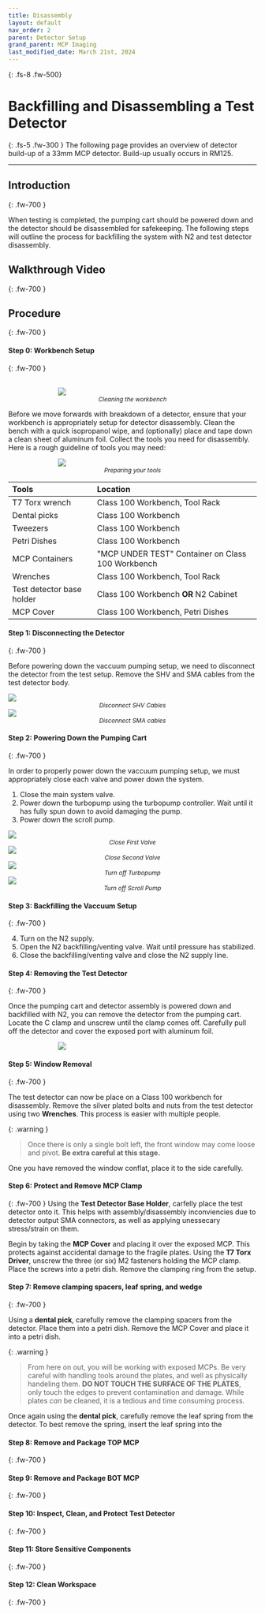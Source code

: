 ```yaml
---
title: Disassembly
layout: default
nav_order: 2
parent: Detector Setup
grand_parent: MCP Imaging
last_modified_date: March 21st, 2024
---
```


<link rel="stylesheet" href="/assets/css/main.css">

{: .fs-8 .fw-500}
# Backfilling and Disassembling a Test Detector

{: .fs-5 .fw-300 }
The following page provides an overview of detector build-up of a 33mm MCP detector. Build-up usually occurs in RM125. 

---

## Introduction
{: .fw-700 }

When testing is completed, the pumping cart should be powered down and the detector should be disassembled for safekeeping. The following steps will outline the process for backfilling the system with N2 and test detector disassembly.

## Walkthrough Video
{: .fw-700 }

## Procedure
{: .fw-700 }
#### Step 0: Workbench Setup
{: .fw-700 }

<br />
<p align:center style="width:60%; margin: auto;">
  <img src="/assets/img/disassembly/1_cleaning.gif" />
</p>
<p align:center style="text-align:center; font-style: italic; font-size:12px; margin: auto;">
  Cleaning the workbench
</p>

Before we move forwards with breakdown of a detector, ensure that your workbench is appropriately setup for detector disassembly. Clean the bench with a quick isopropanol wipe, and (optionally) place and tape down a clean sheet of aluminum foil. Collect the tools you need for disassembly. Here is a rough guideline of tools you may need:

<p align:center style="width:60%; margin: auto;">
  <img src="/assets/img/disassembly/2_gather_materials.gif" />
</p>
<p align:center style="text-align:center; font-style: italic; font-size:12px; margin: auto;">
  Preparing your tools
</p>

| Tools        | Location         |
|:-------------|:------------------|
| T7 Torx wrench | Class 100 Workbench, Tool Rack |
| Dental picks | Class 100 Workbench |
| Tweezers | Class 100 Workbench |
| Petri Dishes | Class 100 Workbench |
| MCP Containers | "MCP UNDER TEST" Container on Class 100 Workbench |
| Wrenches | Class 100 Workbench, Tool Rack |
| Test detector base holder | Class 100 Workbench **OR** N2 Cabinet|
| MCP Cover | Class 100 Workbench, Petri Dishes |

#### Step 1: Disconnecting the Detector
{: .fw-700 }

Before powering down the vaccuum pumping setup, we need to disconnect the detector from the test setup. Remove the SHV and SMA cables from the test detector body.

<div class="row">
  <div class="column">
    <img src="/assets/img/disassembly/3_disconnect_cables_1.gif" />
    <p align:center style="text-align:center; font-style: italic; font-size:12px; margin: auto;">
      Disconnect SHV Cables
    </p>
  </div>
  <div class="column">
    <img src="/assets/img/disassembly/3_disconnect_cables_2.gif" />
    <p align:center style="text-align:center; font-style: italic; font-size:12px; margin: auto;">
      Disconnect SMA cables
    </p>
  </div>
</div>

#### Step 2: Powering Down the Pumping Cart
{: .fw-700 }

In order to properly power down the vaccuum pumping setup, we must appropriately close each valve and power down the system.

1. Close the main system valve.
2. Power down the turbopump using the turbopump controller. Wait until it has fully spun down to avoid damaging the pump.
3. Power down the scroll pump.

<div class="row">
  <div class="column">
    <img src="/assets/img/disassembly/5_close_valve_1.gif" />
    <p align:center style="text-align:center; font-style: italic; font-size:12px; margin: auto;">
      Close First Valve
    </p>
  </div>
  <div class="column">
    <img src="/assets/img/disassembly/6_close_valve_2.gif" />
    <p align:center style="text-align:center; font-style: italic; font-size:12px; margin: auto;">
      Close Second Valve
    </p>
  </div>
</div>

<div class="row">
  <div class="column">
    <img src="/assets/img/disassembly/4_turn_off_turbo.gif" />
    <p align:center style="text-align:center; font-style: italic; font-size:12px; margin: auto;">
      Turn off Turbopump
    </p>
  </div>
  <div class="column">
    <img src="/assets/img/disassembly/7_turn_off_scroll.gif" />
    <p align:center style="text-align:center; font-style: italic; font-size:12px; margin: auto;">
      Turn off Scroll Pump
    </p>
  </div>
</div>

#### Step 3: Backfilling the Vaccuum Setup
{: .fw-700 }

4. Turn on the N2 supply.
5. Open the N2 backfilling/venting valve. Wait until pressure has stabilized.
6. Close the backfilling/venting valve and close the N2 supply line.

#### Step 4: Removing the Test Detector
{: .fw-700 }

Once the pumping cart and detector assembly is powered down and backfilled with N2, you can remove the detector from the pumping cart. Locate the C clamp and unscrew until the clamp comes off. Carefully pull off the detector and cover the exposed port with aluminum foil.

<p align:center style="width:60%; margin: auto;">
  <img src="/assets/img/test.gif" />
</p>

#### Step 5: Window Removal
{: .fw-700 }

The test detector can now be place on a Class 100 workbench for disassembly. Remove the silver plated bolts and nuts from the test detector using two **Wrenches**. This process is easier with multiple people. 

{: .warning }
> Once there is only a single bolt left, the front window may come loose and pivot. **Be extra careful at this stage.**

One you have removed the window conflat, place it to the side carefully.

#### Step 6: Protect and Remove MCP Clamp
{: .fw-700 }
Using the **Test Detector Base Holder**, carfelly place the test detector onto it. This helps with assembly/disassembly inconviencies due to detector output SMA connectors, as well as applying unessecary stress/strain on them. 

Begin by taking the **MCP Cover** and placing it over the exposed MCP. This protects against accidental damage to the fragile plates. Using the **T7 Torx Driver**, unscrew the three (or six) M2 fasteners holding the MCP clamp. Place the screws into a petri dish. Remove the clamping ring from the setup.

#### Step 7: Remove clamping spacers, leaf spring, and wedge
{: .fw-700 }

Using a **dental pick**, carefully remove the clamping spacers from the detector. Place them into a petri dish. Remove the MCP Cover and place it into a petri dish.

{: .warning }
> From here on out, you will be working with exposed MCPs. Be very careful with handling tools around the plates, and well as physically handeling them. **DO NOT TOUCH THE SURFACE OF THE PLATES**, only touch the edges to prevent contamination and damage. While plates _can_ be cleaned, it is a tedious and time consuming process.

Once again using the **dental pick**, carefully remove the leaf spring from the detector. To best remove the spring, insert the leaf spring into the 

#### Step 8: Remove and Package TOP MCP
{: .fw-700 }

#### Step 9: Remove and Package BOT MCP
{: .fw-700 }

#### Step 10: Inspect, Clean, and Protect Test Detector
{: .fw-700 }

#### Step 11: Store Sensitive Components
{: .fw-700 }

#### Step 12: Clean Workspace
{: .fw-700 }